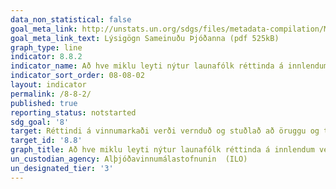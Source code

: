 ```yaml
---
data_non_statistical: false
goal_meta_link: http://unstats.un.org/sdgs/files/metadata-compilation/Metadata-Goal-8.pdf
goal_meta_link_text: Lýsigögn Sameinuðu Þjóðanna (pdf 525kB)
graph_type: line
indicator: 8.8.2
indicator_name: Að hve miklu leyti nýtur launafólk réttinda á innlendum vettvangi (félagafrelsis og kjaraviðræðna) byggt á gögnum Alþjóðavinnumálastofnunarinnar (ILO) og innlendri löggjöf, eftir kyni og farandstöðu.
indicator_sort_order: 08-08-02
layout: indicator
permalink: /8-8-2/
published: true
reporting_status: notstarted
sdg_goal: '8'
target: Réttindi á vinnumarkaði verði vernduð og stuðlað að öruggu og tryggu vinnuumhverfi fyrir allt launafólk, meðal annars farandverkafólk, einkum konur í þeim hópi og þá sem eru í óöruggu starfi.
target_id: '8.8'
graph_title: Að hve miklu leyti nýtur launafólk réttinda á innlendum vettvangi (félagafrelsis og kjaraviðræðna) byggt á gögnum Alþjóðavinnumálastofnunarinnar (ILO) og innlendri löggjöf, eftir kyni og farandstöðu.
un_custodian_agency: Alþjóðavinnumálastofnunin	(ILO)
un_designated_tier: '3'
---
```

